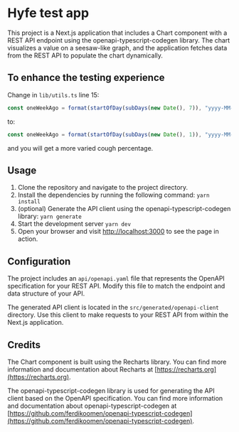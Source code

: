 # Hyfe test app

This project is a Next.js application that includes a Chart component with a REST API endpoint using
the openapi-typescript-codegen library. The chart visualizes a value on a seesaw-like graph, and the application
fetches data from the REST API to populate the chart dynamically.

## To enhance the testing experience

Change in `lib/utils.ts` line 15:

```ts
const oneWeekAgo = format(startOfDay(subDays(new Date(), 7)), "yyyy-MM-dd");
```

to:

```ts
const oneWeekAgo = format(startOfDay(subDays(new Date(), 1)), "yyyy-MM-dd");
```

and you will get a more varied cough percentage.

## Usage

1. Clone the repository and navigate to the project directory.
2. Install the dependencies by running the following command: `yarn install`
3. (optional) Generate the API client using the openapi-typescript-codegen library: `yarn generate`
4. Start the development server `yarn dev`
5. Open your browser and visit <http://localhost:3000> to see the page in action.

## Configuration

The project includes an `api/openapi.yaml` file that represents the OpenAPI specification for your REST API.
Modify this file to match the endpoint and data structure of your API.

The generated API client is located in the `src/generated/openapi-client` directory. Use this client to make
requests to your REST API from within the Next.js application.

## Credits

The Chart component is built using the Recharts library. You can find more information and documentation
about Recharts at [https://recharts.org](https://recharts.org).

The openapi-typescript-codegen library is used for generating the API client based on the OpenAPI specification.
You can find more information and documentation about openapi-typescript-codegen at
[https://github.com/ferdikoomen/openapi-typescript-codegen](https://github.com/ferdikoomen/openapi-typescript-codegen).
